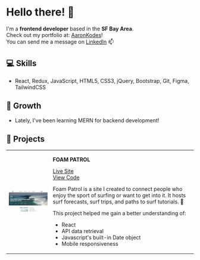 # Hello there! 👋

I'm a **frontend developer** based in the **SF Bay Area**. <br>
Check out my portfolio at: <a href="https://aaronkodes.netlify.app/" target="_blank" >AaronKodes</a>! <br />
You can send me a message on <a href="https://www.linkedin.com/in/aaronkwok1/" target="_blank" >LinkedIn</a> 📫

## 💻 Skills  

- React, Redux, JavaScript, HTML5, CSS3, jQuery, Bootstrap, Git, Figma, TailwindCSS

## 🌱 Growth

- Lately, I've been learning MERN for backend development!

## 💼 Projects

<table>
    <tr>
        <td><img src="assets/home.jpg" width=400 /></td>
        <td>
            <p><strong>FOAM PATROL</strong></p>
            <p><a href="https://foampatrol.netlify.app/">Live Site</a><br />
            <a href="https://github.com/AaronoKwok/foam-patrol2">View Code</a></p>
            <p>Foam Patrol is a site I created to connect people who enjoy the sport of surfing or want to get into it. It hosts surf forecasts, surf trips, and paths to surf tutorials. 🤙</p>
            This project helped me gain a better understanding of:
            <ul>
                <li>React</li>
                <li>API data retrieval</li>
                <li>Javascript's built-in Date object</li>
                <li>Mobile responsiveness</li>
            </ul>
        </td>
    </tr>
</table>








<!--
**AaronoKwok/AaronoKwok** is a ✨ _special_ ✨ repository because its `README.md` (this file) appears on your GitHub profile.

Here are some ideas to get you started:

- 💻 
- 💼
- 🔭 I’m currently working on ...
- 🌱 I’m currently learning ...
- 👯 I’m looking to collaborate on ...
- 🤔 I’m looking for help with ...
- 💬 Ask me about ...
- 📫 How to reach me: ...
- 😄 Pronouns: ...
- ⚡ Fun fact: ...
-->
